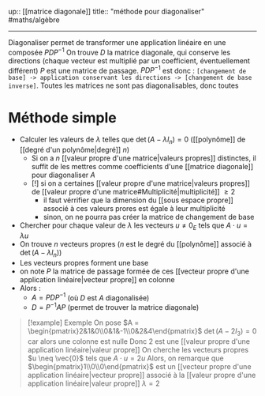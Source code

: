 up:: [[matrice diagonale]] 
title:: "méthode pour diagonaliser"
#maths/algèbre 

---
Diagonaliser permet de transformer une application linéaire en une composée $P D P ^{-1}$
On trouve $D$ la matrice diagonale, qui conserve les directions (chaque vecteur est multiplié par un coefficient, éventuellement différent)
$P$ est une matrice de passage.
$P D P ^{-1}$ est donc : `[changement de base] -> application conservant les directions -> [changement de base inverse]`.
Toutes les matrices ne sont pas diagonalisables, donc toutes 
# Méthode simple 
 - Calculer les valeurs de $\lambda$ telles que $\mathrm{\det} \left( A - \lambda I_{n} \right) = 0$ ([[polynôme]] de [[degré d'un polynôme|degré]] $n$)
     - Si on a $n$ [[valeur propre d'une matrice|valeurs propres]] distinctes, il suffit de les mettres comme coefficients d'une [[matrice diagonale]] pour diagonaliser $A$
     - [!] si on a certaines [[valeur propre d'une matrice|valeurs propres]] de [[valeur propre d'une matrice#Multiplicité|multiplicité]] $\geq 2$
         - il faut vérrifier que la dimension du [[sous espace propre]] associé à ces valeurs prores est égale à leur multiplicité
         - sinon, on ne pourra pas créer la matrice de changement de base
 - Chercher pour chaque valeur de $\lambda$ les vecteurs $u \neq 0_{E}$ tels que $A \cdot u = \lambda u$
 - On trouve $n$ vecteurs propres ($n$ est le degré du [[polynôme]] associé à $\det(A - \lambda I_{n})$)
 - Les vecteurs propres forment une base 
 - on note $P$ la matrice de passage formée de ces [[vecteur propre d'une application linéaire|vecteur propre]] en colonne 
 - Alors :
     - $A = PDP^{-1}$ (où $D$ est $A$ diagonalisée)
     - $D = P ^{-1} A P$ (permet de trouver la matrice diagonale)
> [!example] Exemple 
> On pose $A = \begin{pmatrix}2&1&0\\0&1&-1\\0&2&4\end{pmatrix}$
> $\det (A - 2 I_{3}) = 0$ car alors une colonne est nulle
> Donc $2$ est une [[valeur propre d'une application linéaire|valeur propre]] 
> On cherche les vecteurs propres $u \neq \vec{0}$ tels que $A \cdot u = 2u$
> Alors, on remarque que $\begin{pmatrix}1\\0\\0\end{pmatrix}$ est un [[vecteur propre d'une application linéaire|vecteur propre]] associé à la [[valeur propre d'une application linéaire|valeur propre]] $\lambda = 2$
> 

